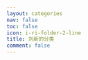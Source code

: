 ```yaml
---
layout: categories
nav: false
toc: false
icon: i-ri-folder-2-line
title: 刘新的分类
comment: false
---
```

